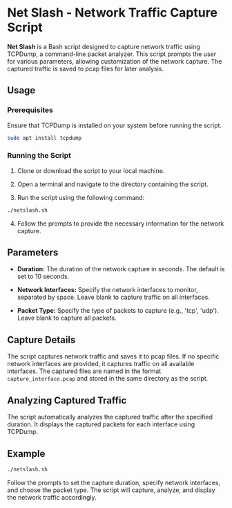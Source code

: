 # Net Slash - Network Traffic Capture Script

**Net Slash** is a Bash script designed to capture network traffic using TCPDump, a command-line packet analyzer. This script prompts the user for various parameters, allowing customization of the network capture. The captured traffic is saved to pcap files for later analysis.

## Usage

### Prerequisites

Ensure that TCPDump is installed on your system before running the script.

```bash
sudo apt install tcpdump
```

### Running the Script

1. Clone or download the script to your local machine.

2. Open a terminal and navigate to the directory containing the script.

3. Run the script using the following command:

```bash
./netslash.sh
```

4. Follow the prompts to provide the necessary information for the network capture.

## Parameters

- **Duration:** The duration of the network capture in seconds. The default is set to 10 seconds.

- **Network Interfaces:** Specify the network interfaces to monitor, separated by space. Leave blank to capture traffic on all interfaces.

- **Packet Type:** Specify the type of packets to capture (e.g., 'tcp', 'udp'). Leave blank to capture all packets.

## Capture Details

The script captures network traffic and saves it to pcap files. If no specific network interfaces are provided, it captures traffic on all available interfaces. The captured files are named in the format `capture_interface.pcap` and stored in the same directory as the script.

## Analyzing Captured Traffic

The script automatically analyzes the captured traffic after the specified duration. It displays the captured packets for each interface using TCPDump.

## Example

```bash
./netslash.sh
```

Follow the prompts to set the capture duration, specify network interfaces, and choose the packet type. The script will capture, analyze, and display the network traffic accordingly.

